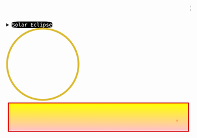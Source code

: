 <!doctype html>
<html>
 <head> 
 	<script data-ad-client="ca-pub-2363735901217641" async src="https://pagead2.googlesyndication.com/pagead/js/adsbygoogle.js"></script>
  <style>
     html, body { height: 100%; }
  
h1{  background-color:white;
	color:red;
	background:linear-gradient(yellow,pink);
	text-shadow:3px 2px 2px green,2px 2px 2px blue;

	}
	#footer{
		border:2px groove red;
		margin:5px 5px;
		padding:20px 30px;
		font-size:30px;
		font-weight:bolder;
		background-color:white;
	color:red;
	background:linear-gradient(yellow,pink);
	text-shadow:3px 2px 2px green,2px 2px 2px blue;
		}
	

body {
  background: #3498DB;
  animation: sky 5s ease 1s infinite;
}

.wrapper {
  display: table;
  width: 100%;
  height: 100%;
}

.inner {
  display: table-cell;
  text-align: center;
  vertical-align: middle;
}

svg #sun-g {
  transform: translateX(200px);
  box-shadow:0 0 10px yellow;
  animation: sun-g 5s ease 1s infinite;
}

svg #sun {
  transform: translateX(-200px);
  box-shadow:0 0 10px yellow;
  animation: sun 5s ease 1s infinite;
}

@keyframes sky {
  0% { background: #3498DB; }
  45%,55% { background: #2C3E50; }
  100% { background: #3498DB; }
}

@keyframes sun-g {
  0% { transform: translateX(200px); }
  45%,55% { transform: translateX(0px); }
  100% { transform: translateX(-200px); }
}

@keyframes sun {
  0% { transform: translateX(-200px);
  box-shadow:0 0 10px yellow;
  box-shadow:0 0 20px yellow;
  box-shadow:0 0 30px yellow;
   }
  45%,55% { transform: translateX(0px);
   box-shadow:0 0 50px yellow;
   box-shadow:0 0 60px yellow;
   box-shadow:0 0 70px yellow;
   }
  100% { transform: translateX(200px); 
  box-shadow:0 0 90px yellow;
  box-shadow:0 0 100px yellow;
  box-shadow:0 0 110px yellow;
  }
}
     </style> 
 </head> 
 <body> 
 	<h1><marquee direction="alternate">SITE IS UNDER CONSTRUCTION</marquee></h1>
 <details>
 	<summary><kbd style="color:white;background-color:black; border:1px solid black;border-radius:25%">Solar Eclipse</kbd></summary>
 <p>A solar eclipse occurs when a portion of the Earth is engulfed in a shadow cast by the Moon which fully or partially blocks sunlight. This occurs when the Sun, Moon and Earth are aligned. Such alignment coincides with a new moon indicating the Moon is closest to the ecliptic plane.</p>
</details>
<div class="wrapper"> 
   <div class="inner"> 
    <svg height="200" width="200"> 
     <mask id="moon"> 
      <rect x="-200" y="0" width="600" height="200" style="fill:white;" /> 
      <circle cx="100" cy="100" r="95" style="fill:black;" /> 
     </mask> 
     <g id="sun-g" mask="url(#moon)"> 
      <circle id="sun" cx="100" cy="100" r="100" style="fill:#DBBB34;" /> 
     </g> 
    </svg> 
   </div> 
  </div> 
  <div id="footer"> <marquee>All RIGHT ARE RESERVES TO MAYANK THAKUR. COPYRIGHT@2020<marquee></div>
 </body>
</html>
